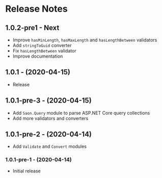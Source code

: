 # Release Notes

## 1.0.2-pre1 - Next
 * Improve `hasMinLength`, `hasMaxLength` and `hasLengthBetween` validators
 * Add `stringToGuid` converter
 * Fix `hasLengthBetween` validator
 * Improve documentation
 
## 1.0.1 - (2020-04-15)
 * Release

## 1.0.1-pre-3 - (2020-04-15)
 * Add `Saon.Query` module to parse ASP.NET Core query collections
 * Add more validators and converters
 
## 1.0.1-pre-2 - (2020-04-14)
 * Add `Validate` and `Convert` modules

### 1.0.1-pre-1 - (2020-04-14)
 * Initial release